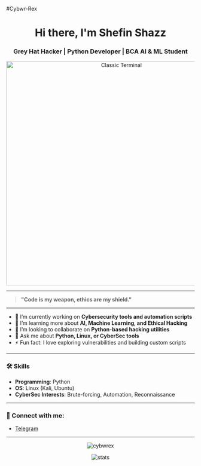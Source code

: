 #Cybwr-Rex
<h1 align="center">Hi there, I'm Shefin Shazz</h1>
<h3 align="center">Grey Hat Hacker | Python Developer | BCA AI & ML Student</h3>

<p align="center">
  <img src="https://ibb.co/zWNjTsBT" alt="Classic Terminal" width="600"/>
</p>

---

> **"Code is my weapon, ethics are my shield."**

---

- 🔭 I’m currently working on **Cybersecurity tools and automation scripts**
- 🌱 I’m learning more about **AI, Machine Learning, and Ethical Hacking**
- 👯 I’m looking to collaborate on **Python-based hacking utilities**
- 💬 Ask me about **Python, Linux, or CyberSec tools**
- ⚡ Fun fact: I love exploring vulnerabilities and building custom scripts

---

### 🛠️ Skills
- **Programming**: Python  
- **OS**: Linux (Kali, Ubuntu)  
- **CyberSec Interests**: Brute-forcing, Automation, Reconnaissance

---

### 📱 Connect with me:
- [Telegram](https://t.me/CybwrRex)

---

<p align="center">
  <img src="https://komarev.com/ghpvc/?username=cybwrex&label=Profile%20views&color=0e75b6&style=flat" alt="cybwrex" />
</p>

<p align="center">
  <img src="https://github-readme-stats.vercel.app/api?username=cybwrex&show_icons=true&theme=radical" alt="stats" />
</p>
